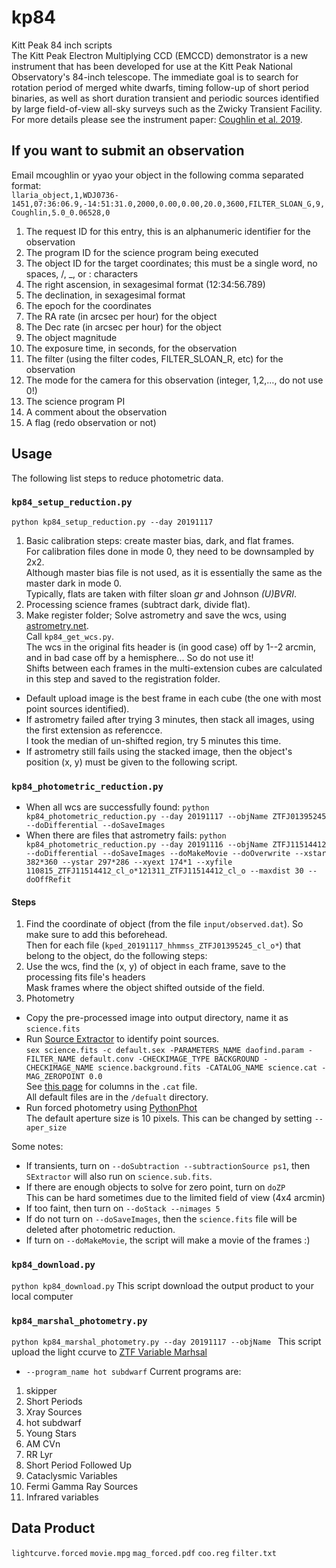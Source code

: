 # kp84
Kitt Peak 84 inch scripts</br>
The Kitt Peak Electron Multiplying CCD (EMCCD) demonstrator is a new instrument that has been developed for use at the Kitt Peak National Observatory's 84-inch telescope. The immediate goal is to search for rotation period of merged white dwarfs, timing follow-up of short period binaries, as well as short duration transient and periodic sources identified by large field-of-view all-sky surveys such as the Zwicky Transient Facility. For more details please see the instrument paper: [Coughlin et al. 2019](https://arxiv.org/abs/1901.04625).

## If you want to submit an observation
Email mcoughlin or yyao your object in the following comma separated format:<br>
`llaria_object,1,WDJ0736-1451,07:36:06.9,-14:51:31.0,2000,0.00,0.00,20.0,3600,FILTER_SLOAN_G,9,Coughlin,5.0_0.06528,0`<br>
1. The request ID for this entry, this is an alphanumeric identifier for the observation
2. The program ID for the science program being executed
3. The object ID for the target coordinates; this must be a single word, no spaces, /, _, or : characters
3. The right ascension, in sexagesimal format (12:34:56.789)
4. The declination, in sexagesimal format
5. The epoch for the coordinates
6. The RA rate (in arcsec per hour) for the object
7. The Dec rate (in arcsec per hour) for the object
8. The object magnitude
9. The exposure time, in seconds, for the observation
10. The filter (using the filter codes, FILTER_SLOAN_R, etc) for the observation
11. The mode for the camera for this observation (integer, 1,2,…, do not use 0!)
12. The science program PI
13. A comment about the observation
14. A flag (redo observation or not)

## Usage
The following list steps to reduce photometric data.

### `kp84_setup_reduction.py`
`python kp84_setup_reduction.py --day 20191117`
1. Basic calibration steps: create master bias, dark, and flat frames.<br>
For calibration files done in mode 0, they need to be downsampled by 2x2.<br>
Although master bias file is not used, as it is essentially the same as the master dark in mode 0.<br>
Typically, flats are taken with filter sloan _gr_ and Johnson _(U)BVRI_.
2. Processing science frames (subtract dark, divide flat).
3. Make register folder; Solve astrometry and save the wcs, using [astrometry.net](http://astrometry.net/).<br>
Call `kp84_get_wcs.py`.<br>
The wcs in the original fits header is (in good case) off by 1--2 arcmin, and in bad case off by a hemisphere... So do not use it!<br>
Shifts between each frames in the multi-extension cubes are calculated in this step and saved to the registration folder.
- Default upload image is the best frame in each cube (the one with most point sources identified). <br>
- If astrometry failed after trying 3 minutes, then stack all images, using the first extension as referencce.<br>
I took the median of un-shifted region, try 5 minutes this time.
- If astrometry still fails using the stacked image, then the object's position (x, y) must be given to the following script.

### `kp84_photometric_reduction.py`
- When all wcs are successfully found:
`python kp84_photometric_reduction.py --day 20191117 --objName ZTFJ01395245 --doDifferential --doSaveImages`
- When there are files that astrometry fails:
`python kp84_photometric_reduction.py --day 20191116 --objName ZTFJ11514412 --doDifferential --doSaveImages --doMakeMovie --doOverwrite --xstar 382*360 --ystar 297*286 --xyext 174*1 --xyfile 110815_ZTFJ11514412_cl_o*121311_ZTFJ11514412_cl_o --maxdist 30 --doOffRefit`

#### Steps
1. Find the coordinate of object (from the file `input/observed.dat`). So make sure to add this beforehead.<br>
Then for each file (`kped_20191117_hhmmss_ZTFJ01395245_cl_o*`) that belong to the object, do the following steps:
2. Use the wcs, find the (x, y) of object in each frame, save to the processing fits file's headers<br>
Mask frames where the object shifted outside of the field.
3. Photometry
- Copy the pre-processed image into output directory, name it as `science.fits`
- Run [Source Extractor](https://www.astromatic.net/software/sextractor) to identify point sources. <br>
`sex science.fits -c default.sex -PARAMETERS_NAME daofind.param -FILTER_NAME default.conv -CHECKIMAGE_TYPE BACKGROUND -CHECKIMAGE_NAME science.background.fits -CATALOG_NAME science.cat -MAG_ZEROPOINT 0.0`</br>
See [this page](https://sextractor.readthedocs.io/en/latest/Param.html) for columns in the `.cat` file.<br>
All default files are in the `/defualt` directory. 
- Run forced photometry using [PythonPhot](https://github.com/djones1040/PythonPhot/blob/master/PythonPhot/aper.py)<br>
The default aperture size is 10 pixels. This can be changed by setting `--aper_size`

Some notes:
- If transients, turn on `--doSubtraction --subtractionSource ps1`, then `SExtractor` will also run on `science.sub.fits`.
- If there are enough objects to solve for zero point, turn on `doZP`<br>
This can be hard sometimes due to the limited field of view (4x4 arcmin)
- If too faint, then turn on `--doStack --nimages 5`
- If do not turn on `--doSaveImages`, then the `science.fits` file will be deleted after photometric reduction.
- If turn on `--doMakeMovie`, the script will make a movie of the frames :)

### `kp84_download.py`
`python kp84_download.py`
This script download the output product to your local computer

### `kp84_marshal_photometry.py`
`python kp84_marshal_photometry.py --day 20191117 --objName `
This script upload the light ccurve to [ZTF Variable Marhsal](https://github.com/dmitryduev/ztf-variable-marshal)

- `--program_name hot subdwarf`
Current programs are: 
1. skipper
2. Short Periods
3. Xray Sources
4. hot subdwarf
5. Young Stars
6.  AM CVn
7. RR Lyr
8. Short Period Followed Up
9. Cataclysmic Variables
10. Fermi Gamma Ray Sources
11. Infrared variables

## Data Product
`lightcurve.forced`
`movie.mpg`
`mag_forced.pdf`
`coo.reg`
`filter.txt`
